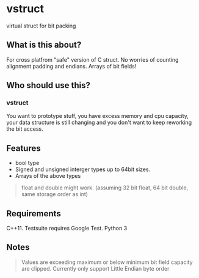 # vstruct
virtual struct for bit packing


## What is this about?
For cross platfrom "safe" version of C struct. 
No worries of counting alignment padding and endians.
Arrays of bit fields!


## Who should use this?
### vstruct
You want to prototype stuff, you have excess memory and cpu capacity, your data structure is still changing and you don't want to keep reworking the bit access. 


## Features
* bool type
* Signed and unsigned interger types up to 64bit sizes.
* Arrays of the above types

> float and double might work. (assuming 32 bit float, 64 bit double, same storage order as int)


## Requirements
C++11.
Testsuite requires Google Test.
Python 3


## Notes
> Values are exceeding maximum or below minimum bit field capacity are clipped.
> Currently only support Little Endian byte order



